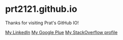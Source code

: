 prt2121.github.io
=================

Thanks for visiting Prat's GitHub IO!

[My LinkedIn](https://www.linkedin.com/profile/view?id=240462494)
[My Google Plue](google.com/+pratt2121)
[My StackOverflow profile](http://stackoverflow.com/users/1104902/entryleveldev)
